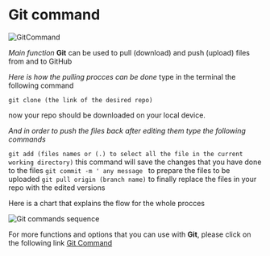 # Git command
![GitCommand](https://koenig-media.raywenderlich.com/uploads/2014/07/git-logo.png)

*Main function*
**Git** can be used to pull (download) and push (upload) files from and to GitHub

*Here is how the pulling procces can be done*
type in the terminal the following command

`git clone (the link of the desired repo)`

now your repo should be downloaded on your local device.

*And in order to push the files back after editing them type the following commands*

`git add (files names or (.) to select all the file in the current working directory)` this command will save the changes that you have done to the files
`git commit -m ' any message ` to prepare the files to be uploaded 
`git pull origin (branch name)` to finally replace the files in your repo with the edited versions

Here is a chart that explains the flow for the whole procces

![Git commands sequence](https://developers.redhat.com/sites/default/files/inline-images/git%20commands%20sequence.png)

For more functions and options that you can use with **Git**, please click on the following link [Git Command](https://blog.udemy.com/git-tutorial-a-comprehensive-guide/#7_2)


